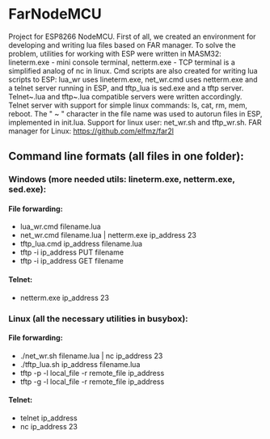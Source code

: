 # FarNodeMCU
Project for ESP8266 NodeMCU. First of all, we created an environment for developing and writing lua files based on FAR manager.
To solve the problem, utilities for working with ESP were written in MASM32: lineterm.exe - mini console terminal, netterm.exe - TCP terminal is a simplified analog of nc in linux.
Cmd scripts are also created for writing lua scripts to ESP: lua_wr uses lineterm.exe, net_wr.cmd uses netterm.exe and a telnet server running in ESP, and tftp_lua is sed.exe and a tftp server.
Telnet~.lua and tftp~.lua compatible servers were written accordingly.
Telnet server with support for simple linux commands: ls, cat, rm, mem, reboot.
The " ~ " character in the file name was used to autorun files in ESP, implemented in init.lua.
Support for linux user: net_wr.sh and tftp_wr.sh. FAR manager for Linux: https://github.com/elfmz/far2l

## Command line formats (all files in one folder):
### Windows (more needed utils: lineterm.exe, netterm.exe, sed.exe):
#### File forwarding:
* lua_wr.cmd filename.lua
* net_wr.cmd filename.lua | netterm.exe ip_address 23
* tftp_lua.cmd ip_address filename.lua
* tftp -i ip_address PUT filename
* tftp -i ip_address GET filename
#### Telnet:
* netterm.exe ip_address 23
### Linux (all the necessary utilities in busybox):
#### File forwarding:
* ./net_wr.sh filename.lua | nc ip_address 23
* ./tftp_lua.sh ip_address filename.lua
* tftp -p -l local_file -r remote_file ip_address
* tftp -g -l local_file -r remote_file ip_address
#### Telnet:
* telnet ip_address
* nc ip_address 23

